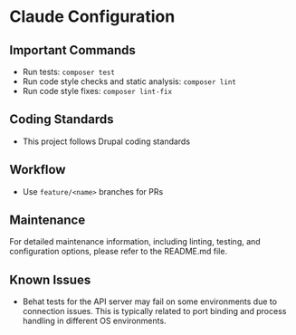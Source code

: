 # Claude Configuration

## Important Commands
- Run tests: `composer test`
- Run code style checks and static analysis: `composer lint`
- Run code style fixes: `composer lint-fix`

## Coding Standards
- This project follows Drupal coding standards

## Workflow
- Use `feature/<name>` branches for PRs

## Maintenance
For detailed maintenance information, including linting, testing, and configuration options, please refer to the README.md file.

## Known Issues
- Behat tests for the API server may fail on some environments due to connection issues. This is typically related to port binding and process handling in different OS environments.
